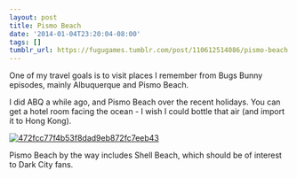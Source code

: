 ```yaml
---
layout: post
title: Pismo Beach
date: '2014-01-04T23:20:04-08:00'
tags: []
tumblr_url: https://fugugames.tumblr.com/post/110612514086/pismo-beach
---
```

One of my travel goals is to visit places I remember from Bugs Bunny episodes, mainly Albuquerque and Pismo Beach.

I did ABQ a while ago, and Pismo Beach over the recent holidays. You can get a hotel room facing the ocean - I wish I could bottle that air (and import it to Hong Kong).

[![472fcc77f4b53f8dad9eb872fc7eeb43](http://itshardtofondlepenguins.com/wp-content/uploads/2014/01/472fcc77f4b53f8dad9eb872fc7eeb43.jpg)](http://itshardtofondlepenguins.com/wp-content/uploads/2014/01/472fcc77f4b53f8dad9eb872fc7eeb43.jpg)

Pismo Beach by the way includes Shell Beach, which should be of interest to Dark City fans.

